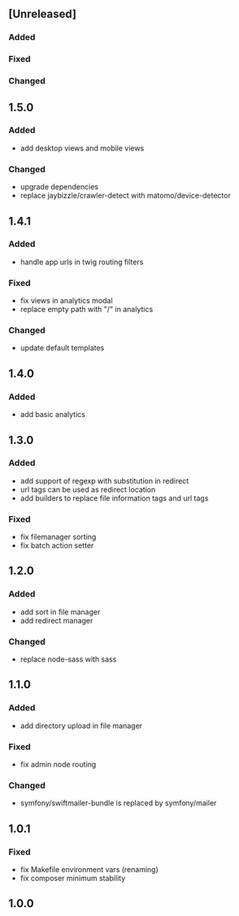 ## [Unreleased]

### Added
### Fixed
### Changed

## 1.5.0
### Added
* add desktop views and mobile views

### Changed
* upgrade dependencies
* replace jaybizzle/crawler-detect with matomo/device-detector

## 1.4.1
### Added
* handle app urls in twig routing filters
### Fixed

* fix views in analytics modal
* replace empty path with "/" in analytics
### Changed
* update default templates

## 1.4.0
### Added
* add basic analytics

## 1.3.0
### Added
* add support of regexp with substitution in redirect
* url tags can be used as redirect location
* add builders to replace file information tags and url tags

### Fixed
* fix filemanager sorting
* fix batch action setter

## 1.2.0
### Added
* add sort in file manager
* add redirect manager

### Changed
* replace node-sass with sass

## 1.1.0
### Added
* add directory upload in file manager

### Fixed
* fix admin node routing

### Changed
* symfony/swiftmailer-bundle is replaced by symfony/mailer

## 1.0.1
### Fixed
* fix Makefile environment vars (renaming)
* fix composer minimum stability

## 1.0.0
